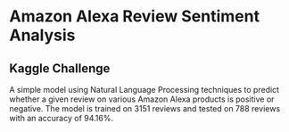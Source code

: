 # Amazon Alexa Review Sentiment Analysis
## Kaggle Challenge

A simple model using Natural Language Processing techniques to predict whether a given review on various Amazon Alexa products is positive or negative.
The model is trained on 3151 reviews and tested on 788 reviews with an accuracy of 94.16%.
